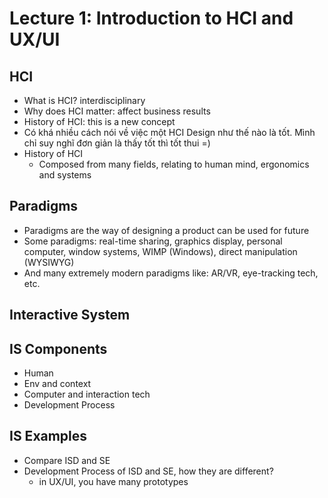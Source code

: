 # Lecture 1: Introduction to HCI and UX/UI

## HCI

- What is HCI? interdisciplinary
- Why does HCI matter: affect business results
- History of HCI: this is a new concept
- Có khá nhiều cách nói về việc một HCI Design như thế nào là tốt. Mình chỉ suy nghĩ đơn giản là thấy tốt thì tốt thui =)
- History of HCI
  - Composed from many fields, relating to human mind, ergonomics and systems

## Paradigms

- Paradigms are the way of designing a product can be used for future
- Some paradigms: real-time sharing, graphics display, personal computer, window systems, WIMP (Windows), direct manipulation (WYSIWYG)
- And many extremely modern paradigms like: AR/VR, eye-tracking tech, etc.

## Interactive System

## IS Components

- Human
- Env and context
- Computer and interaction tech
- Development Process


## IS Examples

- Compare ISD and SE
- Development Process of ISD and SE, how they are different?
  - in UX/UI, you have many prototypes

